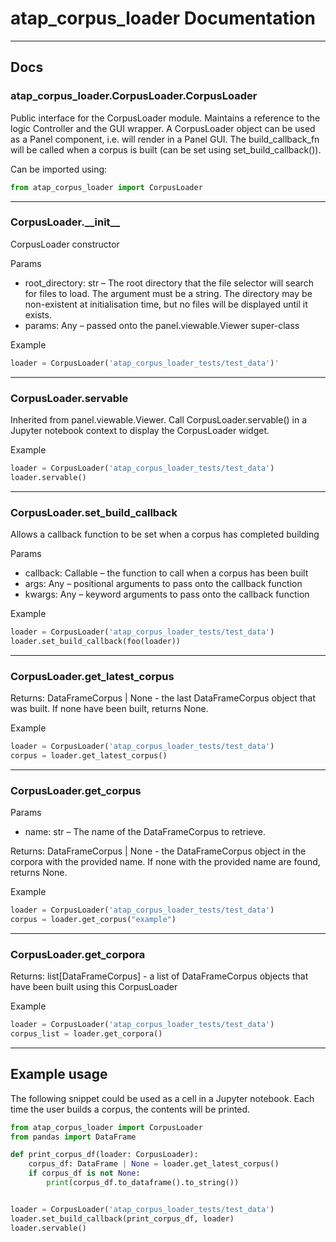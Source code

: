 # atap_corpus_loader Documentation

---

## Docs

### atap_corpus_loader.CorpusLoader.CorpusLoader

Public interface for the CorpusLoader module. Maintains a reference to the logic Controller and the GUI wrapper. A CorpusLoader object can be used as a Panel component, i.e. will render in a Panel GUI. The build_callback_fn will be called when a corpus is built (can be set using set_build_callback()).

Can be imported using:

```python
from atap_corpus_loader import CorpusLoader
```

---

### CorpusLoader.\_\_init\_\_

CorpusLoader constructor

Params
-  root_directory: str – The root directory that the file selector will search for files to load. The argument must be a string. The directory may be non-existent at initialisation time, but no files will be displayed until it exists.
- params: Any – passed onto the panel.viewable.Viewer super-class

Example

```python
loader = CorpusLoader('atap_corpus_loader_tests/test_data')'
```

---

### CorpusLoader.servable

Inherited from panel.viewable.Viewer. Call CorpusLoader.servable() in a Jupyter notebook context to display the CorpusLoader widget.

Example

```python
loader = CorpusLoader('atap_corpus_loader_tests/test_data')
loader.servable()
```

---

### CorpusLoader.set_build_callback

Allows a callback function to be set when a corpus has completed building

Params
- callback: Callable – the function to call when a corpus has been built
- args: Any – positional arguments to pass onto the callback function
- kwargs: Any – keyword arguments to pass onto the callback function

Example

```python
loader = CorpusLoader('atap_corpus_loader_tests/test_data')
loader.set_build_callback(foo(loader))
```

---

### CorpusLoader.get_latest_corpus

Returns: DataFrameCorpus | None - the last DataFrameCorpus object that was built. If none have been built, returns None.

Example

```python
loader = CorpusLoader('atap_corpus_loader_tests/test_data')
corpus = loader.get_latest_corpus()
```

---

### CorpusLoader.get_corpus

Params
-  name: str – The name of the DataFrameCorpus to retrieve.

Returns: DataFrameCorpus | None - the DataFrameCorpus object in the corpora with the provided name. If none with the provided name are found, returns None.

Example

```python
loader = CorpusLoader('atap_corpus_loader_tests/test_data')
corpus = loader.get_corpus("example")
```

---

### CorpusLoader.get_corpora

Returns: list[DataFrameCorpus] - a list of DataFrameCorpus objects that have been built using this CorpusLoader

Example

```python
loader = CorpusLoader('atap_corpus_loader_tests/test_data')
corpus_list = loader.get_corpora()
```

---

## Example usage

The following snippet could be used as a cell in a Jupyter notebook. Each time the user builds a corpus, the contents will be printed.

```python
from atap_corpus_loader import CorpusLoader
from pandas import DataFrame

def print_corpus_df(loader: CorpusLoader):
    corpus_df: DataFrame | None = loader.get_latest_corpus()
    if corpus_df is not None:
        print(corpus_df.to_dataframe().to_string())


loader = CorpusLoader('atap_corpus_loader_tests/test_data')
loader.set_build_callback(print_corpus_df, loader)
loader.servable()
```